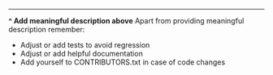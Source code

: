 <!--
Thank you for contributing! Please make sure that your code changes
are covered with tests. And in case of new features or big changes
remember to adjust the documentation.

Feel free to ping committers for the review!

In case of existing issue, reference it using one of the following:

closes: #ISSUE
related: #ISSUE

How to write a good git commit message:
http://chris.beams.io/posts/git-commit/
-->

---
**^ Add meaningful description above**
Apart from providing meaningful description remember:
- Adjust or add tests to avoid regression
- Adjust or add helpful documentation
- Add yourself to CONTRIBUTORS.txt in case of code changes
